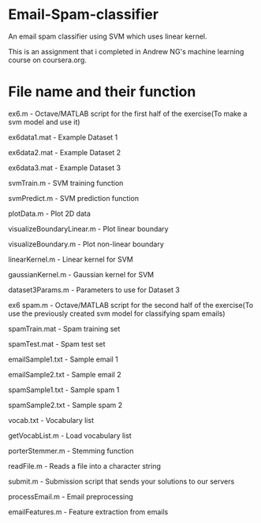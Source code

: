 # Email-Spam-classifier
An email spam classifier using SVM which uses linear kernel.

This is an assignment that i completed in Andrew NG's machine learning course on coursera.org.

# File name and their function
ex6.m - Octave/MATLAB script for the first half of the exercise(To make a svm model and use it)

ex6data1.mat - Example Dataset 1

ex6data2.mat - Example Dataset 2

ex6data3.mat - Example Dataset 3

svmTrain.m - SVM training function

svmPredict.m - SVM prediction function

plotData.m - Plot 2D data

visualizeBoundaryLinear.m - Plot linear boundary

visualizeBoundary.m - Plot non-linear boundary

linearKernel.m - Linear kernel for SVM

gaussianKernel.m - Gaussian kernel for SVM

dataset3Params.m - Parameters to use for Dataset 3

ex6 spam.m - Octave/MATLAB script for the second half of the exercise(To use the previously created svm model for classifying spam 
emails)

spamTrain.mat - Spam training set

spamTest.mat - Spam test set

emailSample1.txt - Sample email 1

emailSample2.txt - Sample email 2

spamSample1.txt - Sample spam 1

spamSample2.txt - Sample spam 2

vocab.txt - Vocabulary list

getVocabList.m - Load vocabulary list

porterStemmer.m - Stemming function

readFile.m - Reads a file into a character string

submit.m - Submission script that sends your solutions to our servers

processEmail.m - Email preprocessing

emailFeatures.m - Feature extraction from emails

